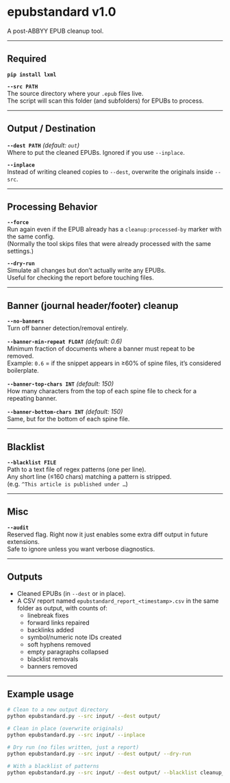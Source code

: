 # epubstandard v1.0

A post-ABBYY EPUB cleanup tool.

---

## Required
**`pip install lxml`**  

**`--src PATH`**  
The source directory where your `.epub` files live.  
The script will scan this folder (and subfolders) for EPUBs to process.

---

## Output / Destination

**`--dest PATH`** *(default: `out`)*  
Where to put the cleaned EPUBs. Ignored if you use `--inplace`.

**`--inplace`**  
Instead of writing cleaned copies to `--dest`, overwrite the originals inside `--src`.

---

## Processing Behavior

**`--force`**  
Run again even if the EPUB already has a `cleanup:processed-by` marker with the same config.  
(Normally the tool skips files that were already processed with the same settings.)

**`--dry-run`**  
Simulate all changes but don’t actually write any EPUBs.  
Useful for checking the report before touching files.

---

## Banner (journal header/footer) cleanup

**`--no-banners`**  
Turn off banner detection/removal entirely.

**`--banner-min-repeat FLOAT`** *(default: 0.6)*  
Minimum fraction of documents where a banner must repeat to be removed.  
Example: `0.6` = if the snippet appears in ≥60% of spine files, it’s considered boilerplate.

**`--banner-top-chars INT`** *(default: 150)*  
How many characters from the top of each spine file to check for a repeating banner.

**`--banner-bottom-chars INT`** *(default: 150)*  
Same, but for the bottom of each spine file.

---

## Blacklist

**`--blacklist FILE`**  
Path to a text file of regex patterns (one per line).  
Any short line (≤160 chars) matching a pattern is stripped.  
(e.g. `^This article is published under …`)

---

## Misc

**`--audit`**  
Reserved flag. Right now it just enables some extra diff output in future extensions.  
Safe to ignore unless you want verbose diagnostics.

---

## Outputs

- Cleaned EPUBs (in `--dest` or in place).  
- A CSV report named `epubstandard_report_<timestamp>.csv` in the same folder as output, with counts of:
  - linebreak fixes  
  - forward links repaired  
  - backlinks added  
  - symbol/numeric note IDs created  
  - soft hyphens removed  
  - empty paragraphs collapsed  
  - blacklist removals  
  - banners removed  

---

## Example usage

```bash
# Clean to a new output directory
python epubstandard.py --src input/ --dest output/

# Clean in place (overwrite originals)
python epubstandard.py --src input/ --inplace

# Dry run (no files written, just a report)
python epubstandard.py --src input/ --dest output/ --dry-run

# With a blacklist of patterns
python epubstandard.py --src input/ --dest output/ --blacklist cleanup_blacklist.txt
```
